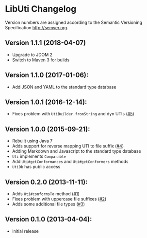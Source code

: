 # LibUti Changelog

Version numbers are assigned according to the Semantic Versioning Specification <http://semver.org>.

## Version 1.1.1 (2018-04-07)
- Upgrade to JDOM 2
- Switch to Maven 3 for builds

## Version 1.1.0 (2017-01-06):
- Add JSON and YAML to the standard type database

## Version 1.0.1 (2016-12-14):
- Fixes problem with `UtiBuilder.fromString` and dyn UTIs ([#5](https://github.com/psexton/LibUti/issues/5))

## Version 1.0.0 (2015-09-21):
- Rebuilt using Java 7
- Adds support for reverse mapping UTI to file suffix ([#4](https://github.com/psexton/LibUti/issues/4))
- Adding Markdown and Javascript to the standard type database
- `Uti` implements `Comparable`
- Add `Uti#getConformances` and `Uti#getConformers` methods
- `UtiDb` has public access

## Version 0.2.0 (2013-11-11):
- Adds `Uti#conformsTo` method ([#1](https://github.com/psexton/LibUti/issues/1))
- Fixes problem with uppercase file suffixes ([#2](https://github.com/psexton/LibUti/issues/2))
- Adds some additional file types ([#3](https://github.com/psexton/LibUti/issues/3))

## Version 0.1.0 (2013-04-04):
- Initial release

